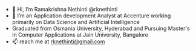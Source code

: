 - 👋 Hi, I’m Ramakrishna Nethinti @rknethinti
- 👀 I’m an Application development Analyst at Accenture working primarily on Data Science and Artificial Intelligence
- Graduated from Osmania University, Hyderabad and Pursuing Master's in Computer Applications at Jain University, Bangalore 
- 📫 reach me at rknethinti@gmail.com

<!---
rknethinti/rknethinti is a ✨ special ✨ repository because its `README.md` (this file) appears on your GitHub profile.
You can click the Preview link to take a look at your changes.
--->
